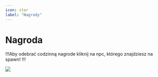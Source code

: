 ```yaml
---
icon: star
label: "Nagrody"
---
```


# Nagroda

!!!Aby odebrać codzinną nagrode kliknij na npc, którego znajdziesz na spawn!
!!!

![](https://i.imgur.com/uc6pjeA.png)

